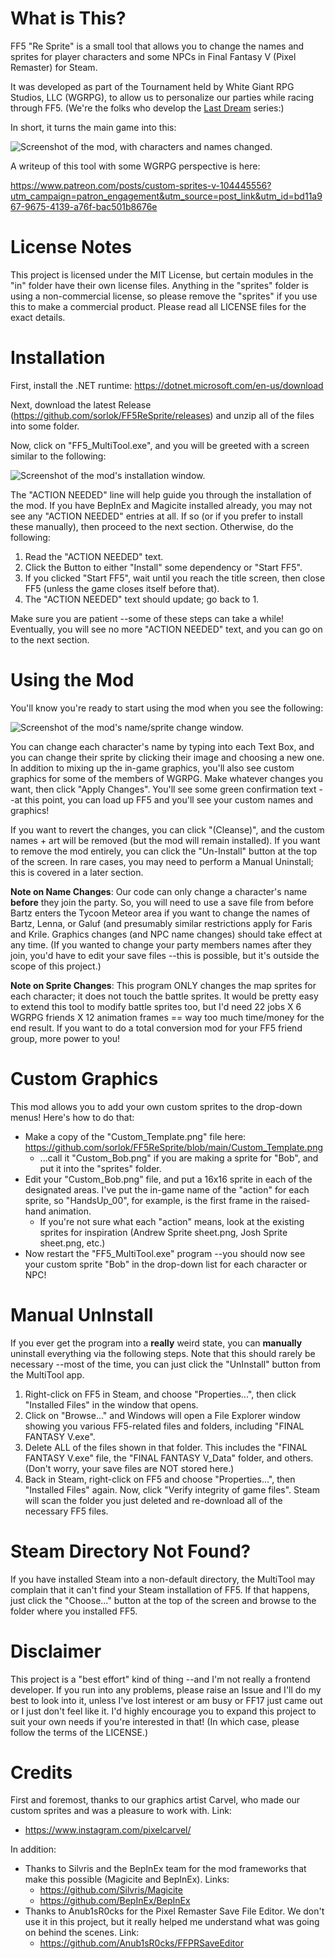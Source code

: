 # What is This?
FF5 "Re Sprite" is a small tool that allows you to change the names and sprites for player characters and some NPCs in Final Fantasy V (Pixel Remaster) for Steam. 

It was developed as part of the Tournament held by White Giant RPG Studios, LLC (WGRPG), to allow us to personalize our parties while racing through FF5. (We're the folks who develop the [Last Dream](https://store.steampowered.com/app/266230/Last_Dream) series:)

In short, it turns the main game into this:

![Screenshot of the mod, with characters and names changed.](www_img/sample.png)

A writeup of this tool with some WGRPG perspective is here:

https://www.patreon.com/posts/custom-sprites-v-104445556?utm_campaign=patron_engagement&utm_source=post_link&utm_id=bd11a967-9675-4139-a76f-bac501b8676e

# License Notes
This project is licensed under the MIT License, but certain modules in the "in" folder have their own license files. Anything in the "sprites" folder is using a non-commercial license,
so please remove the "sprites" if you use this to make a commercial product. Please read all LICENSE files for the exact details.

# Installation
First, install the .NET runtime: https://dotnet.microsoft.com/en-us/download

Next, download the latest Release (https://github.com/sorlok/FF5ReSprite/releases) and unzip all of the files into some folder.

Now, click on "FF5_MultiTool.exe", and you will be greeted with a screen similar to the following:

![Screenshot of the mod's installation window.](www_img/01_install.png)

The "ACTION NEEDED" line will help guide you through the installation of the mod. If you have BepInEx and Magicite installed already, you may not see any "ACTION NEEDED" entries at all.
If so (or if you prefer to install these manually), then proceed to the next section. Otherwise, do the following:
1. Read the "ACTION NEEDED" text.
2. Click the Button to either "Install" some dependency or "Start FF5".
3. If you clicked "Start FF5", wait until you reach the title screen, then close FF5 (unless the game closes itself before that).
4. The "ACTION NEEDED" text should update; go back to 1.

Make sure you are patient --some of these steps can take a while! Eventually, you will see no more "ACTION NEEDED" text, and you can go on to the next section.

# Using the Mod
You'll know you're ready to start using the mod when you see the following:

![Screenshot of the mod's name/sprite change window.](www_img/03_main.png)

You can change each character's name by typing into each Text Box, and you can change their sprite by clicking their image and choosing a new one.
In addition to mixing up the in-game graphics, you'll also see custom graphics for some of the members of WGRPG. 
Make whatever changes you want, then click "Apply Changes". You'll see some green confirmation text --at this point, you can load up FF5 and you'll see your
custom names and graphics!

If you want to revert the changes, you can click "(Cleanse)", and the custom names + art will be removed (but the mod will remain installed).
If you want to remove the mod entirely, you can click the "Un-Install" button at the top of the screen.
In rare cases, you may need to perform a Manual Uninstall; this is covered in a later section.

**Note on Name Changes**: Our code can only change a character's name **before** they join the party. So, you will need to use a save file from before
Bartz enters the Tycoon Meteor area if you want to change the names of Bartz, Lenna, or Galuf (and presumably similar restrictions apply for Faris and Krile.
Graphics changes (and NPC name changes) should take effect at any time. (If you wanted to change your party members names after they join, you'd have to edit your
save files --this is possible, but it's outside the scope of this project.)

**Note on Sprite Changes**: This program ONLY changes the map sprites for each character; it does not touch the battle sprites.
It would be pretty easy to extend this tool to modify battle sprites too, but I'd need 22 jobs X 6 WGRPG friends X 12 animation frames == way too much time/money for the end result.
If you want to do a total conversion mod for your FF5 friend group, more power to you!

# Custom Graphics
This mod allows you to add your own custom sprites to the drop-down menus! Here's how to do that:
* Make a copy of the "Custom_Template.png" file here: https://github.com/sorlok/FF5ReSprite/blob/main/Custom_Template.png
  * ...call it "Custom_Bob.png" if you are making a sprite for "Bob", and put it into the "sprites" folder.
* Edit your "Custom_Bob.png" file, and put a 16x16 sprite in each of the designated areas. I've put the in-game name of the "action" for each sprite, so "HandsUp_00", for example, is the first frame in the raised-hand animation.
  * If you're not sure what each "action" means, look at the existing sprites for inspiration (Andrew Sprite sheet.png, Josh Sprite sheet.png, etc.)
* Now restart the "FF5_MultiTool.exe" program --you should now see your custom sprite "Bob" in the drop-down list for each character or NPC!

# Manual UnInstall

If you ever get the program into a **really** weird state, you can **manually** uninstall everything via the following steps.
Note that this should rarely be necessary --most of the time, you can just click the "UnInstall" button from the MultiTool app.
1. Right-click on FF5 in Steam, and choose "Properties...", then click "Installed Files" in the window that opens.
2. Click on "Browse..." and Windows will open a File Explorer window showing you various FF5-related files and folders, including "FINAL FANTASY V.exe".
3. Delete ALL of the files shown in that folder. This includes the "FINAL FANTASY V.exe" file, the "FINAL FANTASY V_Data" folder, and others. (Don't worry, your save files are NOT stored here.)
4. Back in Steam, right-click on FF5 and choose "Properties...", then "Installed Files" again. Now, click "Verify integrity of game files". Steam will scan the folder you just deleted and re-download all of the necessary FF5 files. 

# Steam Directory Not Found?

If you have installed Steam into a non-default directory, the MultiTool may complain that it can't find your Steam installation of FF5.
If that happens, just click the "Choose..." button at the top of the screen and browse to the folder where you installed FF5.

# Disclaimer

This project is a "best effort" kind of thing --and I'm not really a frontend developer.
If you run into any problems, please raise an Issue and I'll do my best to look into it, unless
I've lost interest or am busy or FF17 just came out or I just don't feel like it.
I'd highly encourage you to expand this project to suit
your own needs if you're interested in that! (In which case, please follow the terms of the LICENSE.)

# Credits

First and foremost, thanks to our graphics artist Carvel, who made our custom sprites and was a pleasure to work with. Link:
* https://www.instagram.com/pixelcarvel/

In addition:
* Thanks to Silvris and the BepInEx team for the mod frameworks that make this possible (Magicite and BepInEx). Links:
  * https://github.com/Silvris/Magicite
  * https://github.com/BepInEx/BepInEx
* Thanks to Anub1sR0cks for the Pixel Remaster Save File Editor. We don't use it in this project, but it really helped me understand what was going on behind the scenes. Link:
  * https://github.com/Anub1sR0cks/FFPRSaveEditor

